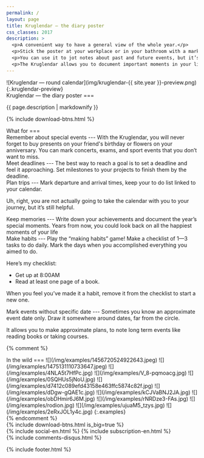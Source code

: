 ```yaml
---
permalink: /
layout: page
title: Kruglendar — the diary poster
css_classes: 2017
description: >
  <p>A convenient way to have a general view of the whole year.</p>
  <p>Stick the poster at your workplace or in your bathroom with a marker nearby.</p>
  <p>You can use it to jot notes about past and future events, but it’s much more than just a simple planner or calendar.</p>
  <p>The Kruglendar allows you to document important moments in your life, your achievements, your adventures, and your goals for the future.  It’s worth keeping the Kruglendar even after the year ends as a memory of your experiences.</p>
---
```


<section id="kruglendar-image" markdown="1">
![Kruglendar — round calendar](img/kruglendar-{{ site.year }}-preview.png){:.kruglendar-preview}
</section>


<section id="description" class="half-width" markdown="1">
Kruglendar — the diary poster
===

{{ page.description | markdownify }}

{% include download-btns.html %}
</section>


<section id="whatfor" class="half-width" markdown="1">
What for
===
<div markdown="1" id="cases">
<div markdown="1" data-name="birthdays" class="test">
Remember about special events
---
With the Kruglendar, you will never forget to buy presents on your friend's birthday or flowers on your anniversary.  You can mark concerts, exams, and sport events that you don’t want to miss.
</div>

<div markdown="1" data-name="deadlines">
Meet deadlines
---
The best way to reach a goal is to set a deadline and feel it approaching. Set milestones to your projects to finish them by the deadline.
</div>

<div markdown="1" data-name="trips">
Plan trips
---
Mark departure and arrival times, keep your to do list linked to your calendar.

Uh, right, you are not actually going to take the calendar with you to your journey, but it’s still helpful.
</div>

<div markdown="1" data-name="moments">
Keep memories
---
Write down your achievements and document the year’s special moments. Years from now, you could look back on all the happiest moments of your life
</div>

<div markdown="1" data-name="habits">
Make habits
---
Play the “making habits” game! Make a checklist of 1—3 tasks to do daily. Mark the days when you accomplished everything you aimed to do.

Here’s my checklist:

- Get up at 8:00AM
- Read at least one page of a book.

When you feel you’ve made it a habit, remove it from the checklist to start a new one.
</div>

<div markdown="1" data-name="long-term">
Mark events without specific date
---
Sometimes you know an approximate event date only. Draw it somewhere around dates, far from the circle.

It allows you to make approximate plans, to note long term events like reading books or taking courses.
</div>
</div>
</section>


{% comment %}
<section id="whatfor" markdown="1">
In the wild
===
![](/img/examples/1456720524922643.jpeg)
![](/img/examples/1475131110733647.jpeg)
![](/img/examples/4NLA5t7HfPc.jpg)
![](/img/examples/V_8-pqmoacg.jpg)
![](/img/examples/0SQHUs5jNoU.jpg)
![](/img/examples/d7412c089efd43158e463ffc5874c82f.jpg)
![](/img/examples/dDgw-gQAE1c.jpg)
![](/img/examples/kCJVaBNJ2JA.jpg)
![](/img/examples/obDHmir6J6M.jpg)
![](/img/examples/rNRDze3-FAs.jpg)
![](/img/examples/rodion.jpg)
![](/img/examples/ujuaM5_tzys.jpg)
![](/img/examples/2eRxJOL1y4c.jpg)
{:.examples}
</section>
{% endcomment %}


<section>
{% include download-btns.html is_big=true %}
</section>


<section id="social-tools">
{% include social-en.html %}
{% include subscription-en.html %}
</section>

<section>
{% include comments-disqus.html %}
</section>

{% include footer.html %}

